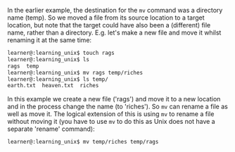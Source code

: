 
In the earlier example, the destination for the `mv` command was a directory name (temp). So we moved a file from its source location to a target location, but note that the target could have also been a (different) file name, rather than a directory. E.g. let's make a new file and move it whilst renaming it at the same time:

```bash
learner@:learning_unix$ touch rags
learner@:learning_unix$ ls
rags  temp
learner@:learning_unix$ mv rags temp/riches
learner@:learning_unix$ ls temp/
earth.txt  heaven.txt  riches
```

In this example we create a new file ('rags') and move it to a new location and in the process change the name (to 'riches'). So `mv` can rename a file as well as move it. The logical extension of this is using `mv` to rename a file without moving it (you have to use `mv` to do this as Unix does not have a separate 'rename' command):

```bash
learner@:learning_unix$ mv temp/riches temp/rags
```
